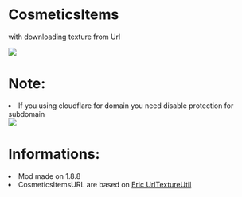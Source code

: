 
<h1>CosmeticsItems</h1>

<p>with downloading texture from Url</p>
<img src="https://i.imgur.com/G07Ni1K.png">

<h1>Note:</h1>
<li>If you using cloudflare for domain you need disable protection for subdomain</li>
<img src="https://i.imgur.com/9d9H1aR.png">

<h1>Informations:</h1>

<li>Mod made on 1.8.8</li>

<li>CosmeticsItemsURL are based on <a href="https://github.com/egold555/MCP-Snippets/tree/master/UrlTextureUtil">Eric UrlTextureUtil</a></li>

